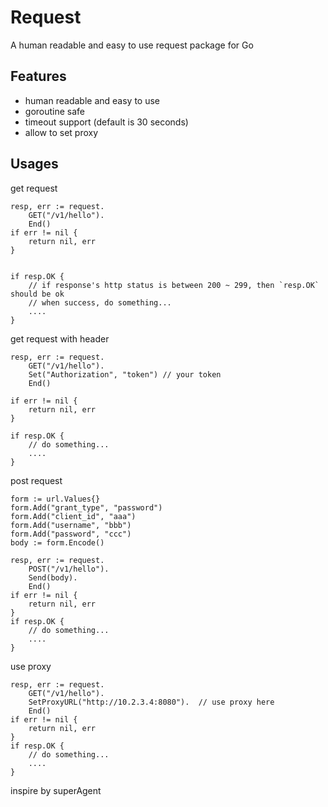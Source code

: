 # Request

A human readable and easy to use request package for Go

## Features

* human readable and easy to use
* goroutine safe
* timeout support (default is 30 seconds)
* allow to set proxy


## Usages

get request
```golang
resp, err := request.
    GET("/v1/hello").
    End()
if err != nil {
    return nil, err
}

 
if resp.OK {
    // if response's http status is between 200 ~ 299, then `resp.OK` should be ok
    // when success, do something...
    ....
}
```

get request with header

```golang
resp, err := request.
    GET("/v1/hello").
    Set("Authorization", "token") // your token
    End()
    
if err != nil {
    return nil, err
}

if resp.OK {
    // do something...
    ....
}
```

post request

```golang
form := url.Values{}
form.Add("grant_type", "password")
form.Add("client_id", "aaa")
form.Add("username", "bbb")
form.Add("password", "ccc")
body := form.Encode()

resp, err := request.
    POST("/v1/hello").
    Send(body).
    End()
if err != nil {
    return nil, err
}
if resp.OK {
    // do something...
    ....
}
```

use proxy

```golang
resp, err := request.
    GET("/v1/hello").
    SetProxyURL("http://10.2.3.4:8080").  // use proxy here
    End()
if err != nil {
    return nil, err
}
if resp.OK {
    // do something...
    ....
}
```



inspire by superAgent